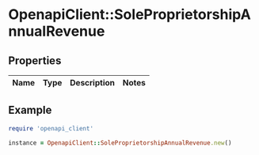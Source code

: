 # OpenapiClient::SoleProprietorshipAnnualRevenue

## Properties

| Name | Type | Description | Notes |
| ---- | ---- | ----------- | ----- |

## Example

```ruby
require 'openapi_client'

instance = OpenapiClient::SoleProprietorshipAnnualRevenue.new()
```

